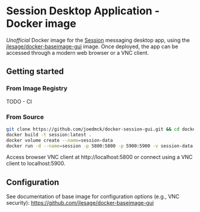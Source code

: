 # Session Desktop Application - Docker image

_Unofficial_ Docker image for the [Session](https://getsession.org/) messaging desktop app, using the [jlesage/docker-baseimage-gui](https://github.com/jlesage/docker-baseimage-gui) image. Once deployed, the app can be accessed through a modern web browser or a VNC client.

## Getting started

### From Image Registry

TODO - CI

### From Source

```bash
git clone https://github.com/joedmck/docker-session-gui.git && cd docker-session-gui
docker build -t session:latest .
docker volume create --name=session-data
docker run -d --name=session -p 5800:5800 -p 5900:5900 -v session-data:/config -v /etc/localtime:/etc/localtime:ro session:latest
```

Access browser VNC client at http://localhost:5800 or connect using a VNC client to localhost:5900.

## Configuration

See documentation of base image for configuration options (e.g., VNC security): https://github.com/jlesage/docker-baseimage-gui
